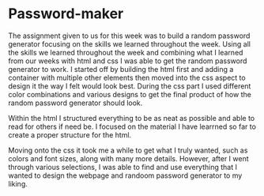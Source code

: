 # Password-maker
The assignment given to us for this week was to build a random password generator focusing on the skills we learned throughout the week. Using all the skills we learned throughout the week and combining what I learned from our weeks with html and css I was able to get the random password generator to work. I started off by building the html first and adding a container with multiple other elements then moved into the css aspect to design it the way I felt would look best. During the css part I used different color combinations and various designs to get the final product of how the random password generator should look.

Within the html I structured everything to be as neat as possible and able to read for others if need be. I focused on the material I have learrned so far to create a proper structure for the html.

Moving onto the css it took me a while to get what I truly wanted, such as colors and font sizes, along with many more details. However, after I went through various selections, I was able to find and use everything that I wanted to design the webpage and randoom password generator to my liking.